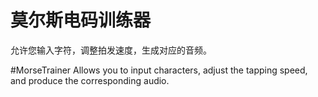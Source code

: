 # 莫尔斯电码训练器
允许您输入字符，调整拍发速度，生成对应的音频。

#MorseTrainer
Allows you to input characters, adjust the tapping speed, and produce the corresponding audio.
